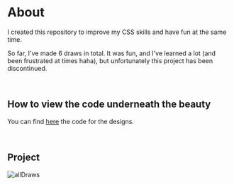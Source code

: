 # About
I created this repository to improve my CSS skills and have fun at the same time. 

So far, I've made 6 draws in total. It was fun, and I've learned a lot (and been frustrated at times haha), but unfortunately this project has been discontinued.  

<br>

## How to view the code underneath the beauty 
You can find [here](https://github.com/FireguiQueen/CSS-Arts/tree/main/Draws) the code for the designs.

<br>

## Project
![allDraws](https://github.com/FireguiQueen/CSS-Arts/assets/98475125/e7b3178e-3827-4a2e-b4d1-9a15e5e4986d)
